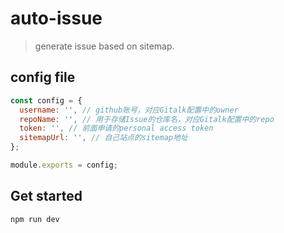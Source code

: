 # auto-issue

> generate issue based on sitemap.

## config file

```js
const config = {
  username: '', // github账号，对应Gitalk配置中的owner
  repoName: '', // 用于存储Issue的仓库名，对应Gitalk配置中的repo
  token: '', // 前面申请的personal access token
  sitemapUrl: '', // 自己站点的sitemap地址
};

module.exports = config;
```

## Get started

```
npm run dev
```
